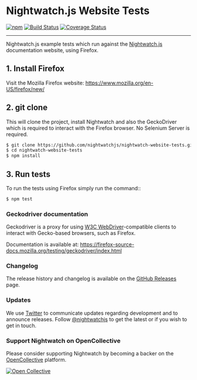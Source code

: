 # Nightwatch.js Website Tests


[![npm](https://img.shields.io/npm/v/nightwatch.svg)](https://www.npmjs.com/package/nightwatch)
[![Build Status](https://travis-ci.org/nightwatchjs/nightwatch.svg?branch=master)](https://travis-ci.org/nightwatchjs/nightwatch) 
[![Coverage Status](https://coveralls.io/repos/nightwatchjs/nightwatch/badge.svg?branch=master&service=github)](https://coveralls.io/github/nightwatchjs/nightwatch?branch=master)
***
Nightwatch.js example tests which run against the [Nightwatch.js](http://nightwatchjs.org) documentation website, using Firefox.

## 1. Install Firefox
Visit the Mozilla Firefox website: https://www.mozilla.org/en-US/firefox/new/

## 2. git clone
This will clone the project, install Nightwatch and also the GeckoDriver which is required to interact with the Firefox browser.
No Selenium Server is required.

```sh
$ git clone https://github.com/nightwatchjs/nightwatch-website-tests.git
$ cd nightwatch-website-tests
$ npm install
```

## 3. Run tests
To run the tests using Firefox simply run the command::

```sh
$ npm test
```

### Geckodriver documentation
Geckodriver is a proxy for using [W3C WebDriver](https://www.w3.org/TR/webdriver1/)-compatible clients to interact with Gecko-based browsers, such as Firefox.

Documentation is available at:
https://firefox-source-docs.mozilla.org/testing/geckodriver/index.html

### Changelog
The release history and changelog is available on the [GitHub Releases](https://github.com/nightwatchjs/nightwatch/releases) page.

### Updates
We use [Twitter](https://twitter.com/nightwatchjs) to communicate updates regarding development and to announce releases. Follow [@nightwatchjs](https://twitter.com/nightwatchjs) to get the latest or if you wish to get in touch. 

### Support Nightwatch on OpenCollective
Please consider supporting Nightwatch by becoming a backer on the [OpenCollective](https://opencollective.com/nightwatch/) platform.

[![Open Collective](https://opencollective.com/nightwatch/tiers/backers.svg?avatarHeight=60)](https://opencollective.com/nightwatch/contribute/tier/7349-backers)
